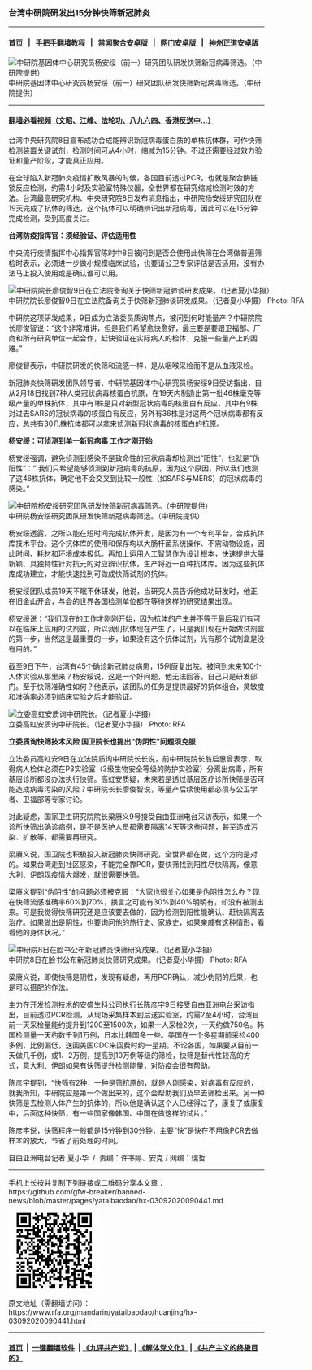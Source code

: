### 台湾中研院研发出15分钟快筛新冠肺炎 
------------------------

#### [首页](https://github.com/gfw-breaker/banned-news/blob/master/README.md) &nbsp;&nbsp;|&nbsp;&nbsp; [手把手翻墙教程](https://github.com/gfw-breaker/guides/wiki) &nbsp;&nbsp;|&nbsp;&nbsp; [禁闻聚合安卓版](https://github.com/gfw-breaker/bn-android) &nbsp;&nbsp;|&nbsp;&nbsp; [网门安卓版](https://github.com/oGate2/oGate) &nbsp;&nbsp;|&nbsp;&nbsp; [神州正道安卓版](https://github.com/SzzdOgate/update) 



<div id="headerimg">
 <img alt="中研院基因体中心研究员杨安绥（前一）研究团队研发快筛新冠病毒筛选。（中研院提供）" src="https://www.rfa.org/mandarin/yataibaodao/huanjing/hx-03092020090441.html/4e00.jpg/@@images/157a3d8d-4d99-4dae-a9ac-2542a789621f.jpeg" title="中研院基因体中心研究员杨安绥（前一）研究团队研发快筛新冠病毒筛选。（中研院提供）"/>
 <div id="headerimgcontents">
  <div id="headerimgcaption">
   <span>
    中研院基因体中心研究员杨安绥（前一）研究团队研发快筛新冠病毒筛选。（中研院提供）
   </span>
   <!-- zoomattribute -->
  </div>
  <!-- headerimgcaption -->
 </div>
 <!-- headerimagecontents -->
</div>

<hr/>


#### [翻墙必看视频（文昭、江峰、法轮功、八九六四、香港反送中...）](https://github.com/gfw-breaker/banned-news/blob/master/pages/link3.md)

<div id="storytext">
 <div>
  <div class="slot_header">
  </div>
 </div>
 <p>
  台湾中央研究院8日宣布成功合成能辨识新冠病毒蛋白质的单株抗体群，可作快筛检测装置关键试剂，检测时间可从4小时，缩减为15分钟。不过还需要经过效力验证和量产阶段，才能真正应用。
 </p>
 <p>
  在全球陷入新冠肺炎疫情扩散风暴的时候，各国目前透过PCR，也就是聚合酶链锁反应检测，约需4小时及实验室特殊仪器，全世界都在研究缩减检测时效的方法。台湾最高研究机构、中央研究院8日发布消息指出，中研院杨安绥研究团队在19天完成了抗体的筛选，这个抗体可以明确辨识出新冠病毒，因此可以在15分钟完成检测，受到高度关注。
 </p>
 <p>
 </p>
 <p>
 </p>
 <p>
  <b>
   台湾防疫指挥官：须经验证、评估适用性
  </b>
  <b>
  </b>
 </p>
 <p>
  中央流行疫情指挥中心指挥官陈时中8日被问到是否会使用此快筛在台湾做普遍筛检时表示，必须进一步做小规模临床试验，也要请公卫专家评估是否适用，没有办法马上投入使用或是确认谁可以用。
 </p>
 <p>
 </p>
 <p>
  <div class="image-inline captioned" style="width:848px;">
   <div style="width:848px;">
    <img alt="中研院院长廖俊智9日在立法院备询关于快筛新冠肺谈研发成果。（记者夏小华摄）" src="https://www.rfa.org/mandarin/yataibaodao/huanjing/hx-03092020090441.html/966295774e09.jpg" title="中研院院长廖俊智9日在立法院备询关于快筛新冠肺谈研发成果。（记者夏小华摄）"/>
   </div>
   <div class="image-caption">
    <span style="width:848px;">
     中研院院长廖俊智9日在立法院备询关于快筛新冠肺谈研发成果。（记者夏小华摄）
    </span>
    <span class="copyright">
     Photo: RFA
    </span>
   </div>
  </div>
 </p>
 <p>
  中研院这项研发成果，9日成为立法委员质询焦点，被问到何时能量产？中研院院长廖俊智说：“这个非常难讲，但是我们希望愈快愈好，最主要是要跟卫福部、厂商和所有研究单位一起合作，赶快验证在实际病人的检体，克服一些量产上的困难。”
 </p>
 <p>
  廖俊智表示，中研院研发的快筛和流感一样，是从咽喉采检而不是从血液采检。
 </p>
 <p>
  新冠肺炎快筛研发团队领导者、中研院基因体中心研究员杨安绥9日受访指出，自从2月18日找到7种人类冠状病毒核蛋白抗原，在19天内制造出第一批46株毫克等级产量的单株抗体，其中有1株是只对新型冠状病毒的核蛋白有反应，其中有9株对过去SARS的冠状病毒的核蛋白有反应，另外有36株是对这两个冠状病毒都有反应，总共有30几株抗体都可以拿来侦测新冠状病毒的核蛋白的抗原。
 </p>
 <p>
  <b>
   杨安绥：可侦测到单一新冠病毒
  </b>
  <b>
  </b>
  <b>
   工作才刚开始
  </b>
  <b>
  </b>
 </p>
 <p>
  杨安绥强调，避免侦测到感染不是致命性的冠状病毒却检测出“阳性”，也就是“伪阳性”：“ 我们只希望能够侦测到新冠病毒的抗原，因为这个原因，所以我们也测了这46株抗体，确定他不会交叉到比较一般性（如SARS与MERS）的冠状病毒的感染。”
 </p>
 <p>
 </p>
 <p>
  <div class="image-inline captioned" style="width:1280px;">
   <div style="width:1280px;">
    <img alt="中研院杨安绥研究团队研发快筛新冠病毒筛选。（中研院提供）" src="https://www.rfa.org/mandarin/yataibaodao/huanjing/hx-03092020090441.html/4e8c.jpg" title="中研院杨安绥研究团队研发快筛新冠病毒筛选。（中研院提供）"/>
   </div>
   <div class="image-caption">
    <span style="width:1280px;">
     中研院杨安绥研究团队研发快筛新冠病毒筛选。（中研院提供）
    </span>
    <span class="copyright">
    </span>
   </div>
  </div>
 </p>
 <p>
  杨安绥透露，之所以能在短时间完成抗体开发，是因为有一个专利平台，合成抗体库技术平台。这个抗体库的使用和保存均以大肠杆菌系统操作、不需动物设施，因此时间、耗材和环境成本极低。再加上运用人工智慧作为设计根本，快速提供大量新颖、具独特性针对抗元的对应辨识抗体，生产将近一百种抗体库。因为这些抗体库成功建立，才能快速找到可做成快筛试剂的抗体。
 </p>
 <p>
  杨安绥团队成员19天不眠不休研发，他说，当研究人员告诉他成功研发时，他正在旧金山开会，与会的世界各国检测单位都在等待这样的研究结果出现。
 </p>
 <p>
  杨安绥说：“我们现在的工作才刚刚开始，因为抗体的产生并不等于最后我们有可以在临床上应用的试剂盒，所以我们抗体现在产生了，只是我们现在开始做试剂盒的第一步，当然这是最重要的一步，如果没有这个抗体试剂，光有那个试剂盒是没有用的。”
 </p>
 <p>
  截至9日下午，台湾有45个确诊新冠肺炎病患，15例康复出院。被问到未来100个人体实验从那里来？杨安绥说，这是一个好问题，他无法回答，自己只是研发部门。至于快筛准确性如何？他表示，该团队的任务是提供最好的抗体组合，灵敏度和准确率必须到临床实验之后才能验证。
 </p>
 <p>
 </p>
 <p>
  <div class="image-inline captioned" style="width:1840px;">
   <div style="width:1840px;">
    <img alt="立委高虹安质询中研院长。（记者夏小华摄）" src="https://www.rfa.org/mandarin/yataibaodao/huanjing/hx-03092020090441.html/56db.jpg" title="立委高虹安质询中研院长。（记者夏小华摄）"/>
   </div>
   <div class="image-caption">
    <span style="width:1840px;">
     立委高虹安质询中研院长。（记者夏小华摄）
    </span>
    <span class="copyright">
     Photo: RFA
    </span>
   </div>
  </div>
 </p>
 <p>
  <b>
   立委质询快筛技术风险
  </b>
  <b>
  </b>
  <b>
   国卫院长也提出“伪阴性”问题须克服
  </b>
  <b>
  </b>
 </p>
 <p>
  立法委员高虹安9日在立法院质询中研院长长说，前中研院院长翁启惠曾表示，取得病人检体必须在P3实验室（3级生物安全等级的防护实验室）分离出病毒，所有基层诊所都没办法执行快筛。高虹安质疑，未来若是透过基层医疗诊所快筛是否可能造成病毒污染的风险？中研院长长廖俊智说，等量产后续使用都必须与公卫学者、卫福部等专家讨论。
 </p>
 <p>
  对此疑虑，国家卫生研究院院长梁赓义9号接受自由亚洲电台采访表示，如果一个诊所快筛出确诊病例，是不是医护人员都需要隔离14天等这些问题，甚至造成污染、扩散等，都需要再研究。
 </p>
 <p>
  梁赓义说，国卫院也积极投入新冠肺炎快筛研究，全世界都在做，这个方向是对的。如果台湾走到社区感染，不能完全靠PCR，要快筛找到阳性尽快隔离，像意大利、伊朗现疫情大爆发，就很需要快筛。
 </p>
 <p>
  梁赓义提到“伪阴性”的问题必须被克服：“大家也很关心如果是伪阴性怎么办？现在快筛流感准确率60%到70%，换言之可能有30%到40%明明有，却没有被测出来。可是我觉得快筛研究还是应该要去做的，因为检测到阳性能确认、赶快隔离去治疗。如果做出是阴性，也要询问他的旅行史、家族史，如果亲戚有这种情形，看看他的身体状况。”
 </p>
 <p>
 </p>
 <p>
  <div class="image-inline captioned" style="width:1500px;">
   <div style="width:1500px;">
    <img alt="中研院8日在脸书公布新冠肺炎快筛研究成果。（记者夏小华摄）" src="https://www.rfa.org/mandarin/yataibaodao/huanjing/hx-03092020090441.html/5.jpg" title="中研院8日在脸书公布新冠肺炎快筛研究成果。（记者夏小华摄）"/>
   </div>
   <div class="image-caption">
    <span style="width:1500px;">
     中研院8日在脸书公布新冠肺炎快筛研究成果。（记者夏小华摄）
    </span>
    <span class="copyright">
     Photo: RFA
    </span>
   </div>
  </div>
 </p>
 <p>
  梁赓义说，即使快筛是阴性，发现有疑虑，再用PCR确认，减少伪阴的后果，也是可以搭配的作法。
 </p>
 <p>
  主力在开发检测技术的安盛生科公司执行长陈彦宇9日接受自由亚洲电台采访指出，目前透过PCR检测，从现场采集样本到后送实验室，约需2至4小时，台湾目前一天采检量能约提升到1200至1500次，如果一人采检2次，一天约做750名。韩国检测量一天约数千到1万例，日本比韩国多一些。美国在一个多星期前采检400多例，比例偏低，送回美国CDC来回费时约一星期。不论各国，如果要从目前一天做几千例，或1、2万例，提高到10万例等级的筛检，快筛是替代性较高的方式，意大利、伊朗如果有快筛提升检测能量，对防疫会很有帮助。
 </p>
 <p>
  陈彦宇提到，“快筛有2种，一种是筛抗原的，就是人刚感染，对病毒有反应的，就我所知，中研院应是第一个做出来的，这个会帮助我们及早去筛检出来。另一种快筛是去检测人体产生的抗体的，所以他是确认这个人已经得过了，康复了或康复中，后面这种快筛，有一些国家像韩国、中国在做这样的试片。”
 </p>
 <p>
  陈彦宇说，快筛程序一般都是15分钟到30分钟，主要“快”是快在不用像PCR去做样本的放大，节省了前处理的时间。
 </p>
 <p>
 </p>
 <p>
  自由亚洲电台记者 夏小华  /  责编：许书婷、安克 / 网编：瑞哲
 </p>
</div>

<hr/>
手机上长按并复制下列链接或二维码分享本文章：<br/>
https://github.com/gfw-breaker/banned-news/blob/master/pages/yataibaodao/hx-03092020090441.md <br/>
<a href='https://github.com/gfw-breaker/banned-news/blob/master/pages/yataibaodao/hx-03092020090441.md'><img src='https://github.com/gfw-breaker/banned-news/blob/master/pages/yataibaodao/hx-03092020090441.md.png'/></a> <br/>
原文地址（需翻墙访问）：https://www.rfa.org/mandarin/yataibaodao/huanjing/hx-03092020090441.html


------------------------
#### [首页](https://github.com/gfw-breaker/banned-news/blob/master/README.md) &nbsp;|&nbsp; [一键翻墙软件](https://github.com/gfw-breaker/nogfw/blob/master/README.md) &nbsp;| [《九评共产党》](https://github.com/gfw-breaker/9ping.md/blob/master/README.md#九评之一评共产党是什么) | [《解体党文化》](https://github.com/gfw-breaker/jtdwh.md/blob/master/README.md) | [《共产主义的终极目的》](https://github.com/gfw-breaker/gczydzjmd.md/blob/master/README.md)


<img src='http://gfw-breaker.win/banned-news/pages/yataibaodao/hx-03092020090441.md' width='0px' height='0px'/>